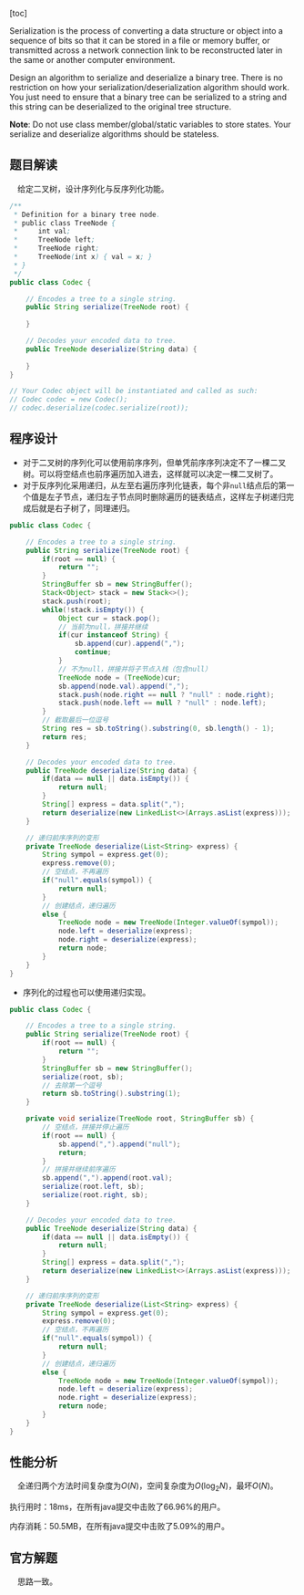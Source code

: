 [toc]

Serialization is the process of converting a data structure or object into a sequence of bits so that it can be stored in a file or memory buffer, or transmitted across a network connection link to be reconstructed later in the same or another computer environment.

Design an algorithm to serialize and deserialize a binary tree. There is no restriction on how your serialization/deserialization algorithm should work. You just need to ensure that a binary tree can be serialized to a string and this string can be deserialized to the original tree structure.



**Note**: Do not use class member/global/static variables to store states. Your serialize and deserialize algorithms should be stateless.



## 题目解读

&emsp;给定二叉树，设计序列化与反序列化功能。

```java
/**
 * Definition for a binary tree node.
 * public class TreeNode {
 *     int val;
 *     TreeNode left;
 *     TreeNode right;
 *     TreeNode(int x) { val = x; }
 * }
 */
public class Codec {

    // Encodes a tree to a single string.
    public String serialize(TreeNode root) {
        
    }

    // Decodes your encoded data to tree.
    public TreeNode deserialize(String data) {
        
    }
}

// Your Codec object will be instantiated and called as such:
// Codec codec = new Codec();
// codec.deserialize(codec.serialize(root));
```

## 程序设计

* 对于二叉树的序列化可以使用前序序列，但单凭前序序列决定不了一棵二叉树。可以将空结点也前序遍历加入进去，这样就可以决定一棵二叉树了。
* 对于反序列化采用递归，从左至右遍历序列化链表，每个非`null`结点后的第一个值是左子节点，递归左子节点同时删除遍历的链表结点，这样左子树递归完成后就是右子树了，同理递归。

```java
public class Codec {

    // Encodes a tree to a single string.
    public String serialize(TreeNode root) {
        if(root == null) {
            return "";
        }
        StringBuffer sb = new StringBuffer();
        Stack<Object> stack = new Stack<>();
        stack.push(root);
        while(!stack.isEmpty()) {
            Object cur = stack.pop();
            // 当前为null，拼接并继续
            if(cur instanceof String) {
                sb.append(cur).append(",");
                continue;
            } 
            // 不为null，拼接并将子节点入栈（包含null）
            TreeNode node = (TreeNode)cur;
            sb.append(node.val).append(",");
            stack.push(node.right == null ? "null" : node.right);
            stack.push(node.left == null ? "null" : node.left);
        }
        // 截取最后一位逗号
        String res = sb.toString().substring(0, sb.length() - 1);
        return res;
    }

    // Decodes your encoded data to tree.
    public TreeNode deserialize(String data) {
        if(data == null || data.isEmpty()) {
            return null;
        }
        String[] express = data.split(",");
        return deserialize(new LinkedList<>(Arrays.asList(express)));
    }

    // 递归前序序列的变形
    private TreeNode deserialize(List<String> express) {
        String sympol = express.get(0);
        express.remove(0);
        // 空结点，不再遍历
        if("null".equals(sympol)) {
            return null;
        } 
        // 创建结点，递归遍历
        else {
            TreeNode node = new TreeNode(Integer.valueOf(sympol));
            node.left = deserialize(express);
            node.right = deserialize(express);
            return node;
        }
    }
}
```

* 序列化的过程也可以使用递归实现。

```java
public class Codec {

    // Encodes a tree to a single string.
    public String serialize(TreeNode root) {
        if(root == null) {
            return "";
        }
        StringBuffer sb = new StringBuffer();
        serialize(root, sb);
        // 去除第一个逗号
        return sb.toString().substring(1);
    }

    private void serialize(TreeNode root, StringBuffer sb) {
        // 空结点，拼接并停止遍历
        if(root == null) {
            sb.append(",").append("null");
            return;
        }
        // 拼接并继续前序遍历
        sb.append(",").append(root.val);
        serialize(root.left, sb);
        serialize(root.right, sb);
    }

    // Decodes your encoded data to tree.
    public TreeNode deserialize(String data) {
        if(data == null || data.isEmpty()) {
            return null;
        }
        String[] express = data.split(",");
        return deserialize(new LinkedList<>(Arrays.asList(express)));
    }

    // 递归前序序列的变形
    private TreeNode deserialize(List<String> express) {
        String sympol = express.get(0);
        express.remove(0);
        // 空结点，不再遍历
        if("null".equals(sympol)) {
            return null;
        } 
        // 创建结点，递归遍历
        else {
            TreeNode node = new TreeNode(Integer.valueOf(sympol));
            node.left = deserialize(express);
            node.right = deserialize(express);
            return node;
        }
    }
}
```

## 性能分析

&emsp;全递归两个方法时间复杂度为$O(N)$，空间复杂度为$O(\log_2N)$，最坏$O(N)$。

执行用时：18ms，在所有java提交中击败了66.96%的用户。

内存消耗：50.5MB，在所有java提交中击败了5.09%的用户。

## 官方解题

&emsp;思路一致。

